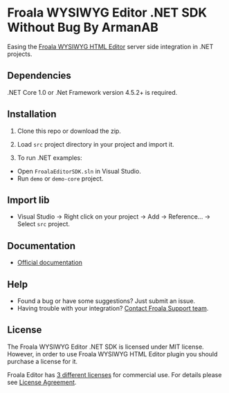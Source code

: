 # Froala WYSIWYG Editor .NET SDK Without Bug By ArmanAB

Easing the [Froala WYSIWYG HTML Editor](https://github.com/armanab/wysiwyg-Editor-Net-Sdk) server side integration in .NET projects.

## Dependencies

.NET Core 1.0 or .Net Framework version 4.5.2+ is required.

## Installation

1. Clone this repo or download the zip.

2. Load `src` project directory in your project and import it.

3. To run .NET examples:

 * Open `FroalaEditorSDK.sln` in Visual Studio.
 * Run `demo` or `demo-core` project.

## Import lib

 * Visual Studio -> Right click on your project -> Add -> Reference... -> Select `src` project.

## Documentation

 * [Official documentation](https://www.froala.com/wysiwyg-editor/docs/sdks/dotnet)

## Help
- Found a bug or have some suggestions? Just submit an issue.
- Having trouble with your integration? [Contact Froala Support team](http://froala.com/wysiwyg-editor/contact).


## License

The Froala WYSIWYG Editor .NET SDK is licensed under MIT license. However, in order to use Froala WYSIWYG HTML Editor plugin you should purchase a license for it.

Froala Editor has [3 different licenses](http://froala.com/wysiwyg-editor/pricing) for commercial use.
For details please see [License Agreement](http://froala.com/wysiwyg-editor/terms).

